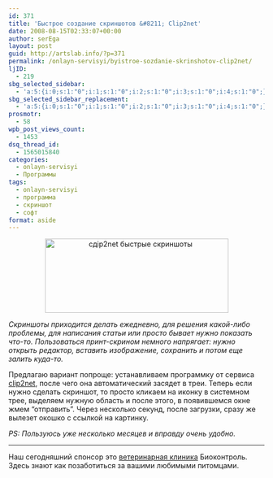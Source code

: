 ```yaml
---
id: 371
title: 'Быстрое создание скриншотов &#8211; Clip2net'
date: 2008-08-15T02:33:07+00:00
author: serEga
layout: post
guid: http://artslab.info/?p=371
permalink: /onlayn-servisyi/byistroe-sozdanie-skrinshotov-clip2net/
ljID:
  - 219
sbg_selected_sidebar:
  - 'a:5:{i:0;s:1:"0";i:1;s:1:"0";i:2;s:1:"0";i:3;s:1:"0";i:4;s:1:"0";}'
sbg_selected_sidebar_replacement:
  - 'a:5:{i:0;s:1:"0";i:1;s:1:"0";i:2;s:1:"0";i:3;s:1:"0";i:4;s:1:"0";}'
prosmotr:
  - 58
wpb_post_views_count:
  - 1453
dsq_thread_id:
  - 1565015840
categories:
  - onlayn-servisyi
  - Программы
tags:
  - onlayn-servisyi
  - программа
  - скриншот
  - софт
format: aside
---
```

<p style="text-align: center;">
  <img class="aligncenter" style="border: 0pt none;" src="http://googledrive.com/host/0B9lHVSSSdxdxd0hjdUdmRzY3Tjg/clip2net.jpg" alt="сдip2net быстрые скриншоты" width="361" height="146" />
</p>

_Скриншоты приходится делать ежедневно, для решения какой-либо проблемы, для написания статьи или просто бывает нужно показать что-то. Пользоваться принт-скрином немного напрягает: нужно открыть редактор, вставить изображение, сохранить и потом еще залить куда-то._

Предлагаю вариант попроще: устанавливаем программку от сервиса <a href="http://clip2net.com/" target="_blank">clip2net</a>, после чего она автоматический засядет в треи. Теперь если нужно сделать скриншот, то просто кликаем на иконку в системном трее, выделяем нужную область и после этого, в появившемся окне жмем &#8220;отправить&#8221;. Через несколько секунд, после загрузки, сразу же вылезет окошко с ссылкой на картинку.

_PS: Пользуюсь уже несколько месяцев и вправду очень удобно._

* * *

Наш сегодняшний спонсор это [ветеринарная клиника](http://www.biocontrol.ru) Биоконтроль. Здесь знают как позаботиться за вашими любимыми питомцами.